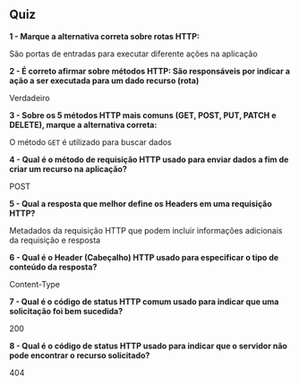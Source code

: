 ## Quiz 

**1 - Marque a alternativa correta sobre rotas HTTP:**

São portas de entradas para executar diferente ações na aplicação

**2 - É correto afirmar sobre métodos HTTP: São responsáveis por indicar a ação a ser executada para um dado recurso (rota)**

Verdadeiro

**3 - Sobre os 5 métodos HTTP mais comuns (GET, POST, PUT, PATCH e DELETE), marque a alternativa correta:**

O método `GET` é utilizado para buscar dados

**4 - Qual é o método de requisição HTTP usado para enviar dados a fim de criar um recurso na aplicação?** 

POST

**5 - Qual a resposta que melhor define os Headers em uma requisição HTTP?**

Metadados da requisição HTTP que podem incluir informações adicionais da requisição e resposta

**6 - Qual é o Header (Cabeçalho) HTTP usado para especificar o tipo de conteúdo da resposta?**

Content-Type

**7 - Qual é o código de status HTTP comum usado para indicar que uma solicitação foi bem sucedida?**

200

**8 - Qual é o código de status HTTP usado para indicar que o servidor não pode encontrar o recurso solicitado?**

404